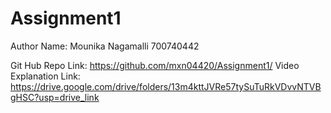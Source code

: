 # Assignment1

Author Name: Mounika Nagamalli
700740442

Git Hub Repo Link: https://github.com/mxn04420/Assignment1/
Video Explanation Link: https://drive.google.com/drive/folders/13m4kttJVRe57tySuTuRkVDvvNTVBgHSC?usp=drive_link
